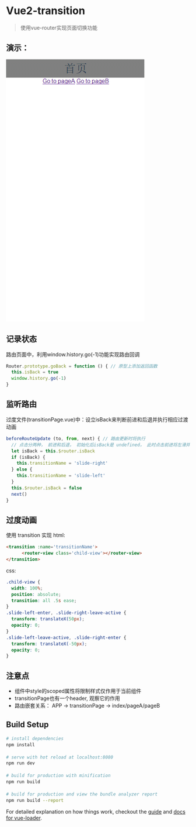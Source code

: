 # Vue2-transition
> 使用vue-router实现页面切换功能

## 演示：
![demo](./other/demo.gif)

## 记录状态

路由页面中，利用window.history.go(-1)功能实现路由回调

``` javascript
Router.prototype.goBack = function () { // 原型上添加返回函数
  this.isBack = true
  window.history.go(-1)
}
```

## 监听路由

过度文件(transitionPage.vue)中：设立isBack来判断前进和后退并执行相应过渡动画

``` javascript
beforeRouteUpdate (to, from, next) { // 路由更新时将执行
  // 点击分两种， 前进和后退， 初始化后isBack是 undefined， 此时点击前进将左滑并赋值 isBack 为false， 点击返回会先执行goBack函数， 此时isBack变为true, 执行右滑动， 最后又将 isBack赋为 false
  let isBack = this.$router.isBack 
  if (isBack) {
    this.transitionName = 'slide-right'
  } else {
    this.transitionName = 'slide-left'
  }
  this.$router.isBack = false
  next()
}
```

## 过度动画

使用 transition 实现
html:
``` html
<transition :name='transitionName'>
      <router-view class='child-view'></router-view>
</transition>
```
css:
``` css
.child-view {
  width: 100%;
  position: absolute;
  transition: all .5s ease;
}
.slide-left-enter, .slide-right-leave-active {
  transform: translateX(50px);
  opacity: 0;
} 
.slide-left-leave-active, .slide-right-enter {
  transform: translateX(-50px);
  opacity: 0;
}
```

## 注意点
* 组件中style的scoped属性将限制样式仅作用于当前组件
* transitionPage也有一个header, 观察它的作用
* 路由嵌套关系： APP -> transitionPage -> index/pageA/pageB




## Build Setup

``` bash
# install dependencies
npm install

# serve with hot reload at localhost:8080
npm run dev

# build for production with minification
npm run build

# build for production and view the bundle analyzer report
npm run build --report
```

For detailed explanation on how things work, checkout the [guide](http://vuejs-templates.github.io/webpack/) and [docs for vue-loader](http://vuejs.github.io/vue-loader).
